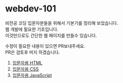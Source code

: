 # webdev-101

비전공 코딩 입문자분들을 위해서 기본기를 정리해 보았습니다.  
웹 개발에 필요한 기초입니다.  
이것만으로도 간단한 웹 페이지를 만들수 있습니다.

수정이 필요한 내용이 있으면 PR보내주세요.  
PR은 검토후 머지 하겠습니다.

1. [입문자용 HTML](HTML-Basics-ko.md)
2. [입문자용 CSS](CSS-Basics-ko.md)
3. [입문자용 JavaScript](JavaScript-Basics-ko.md)
